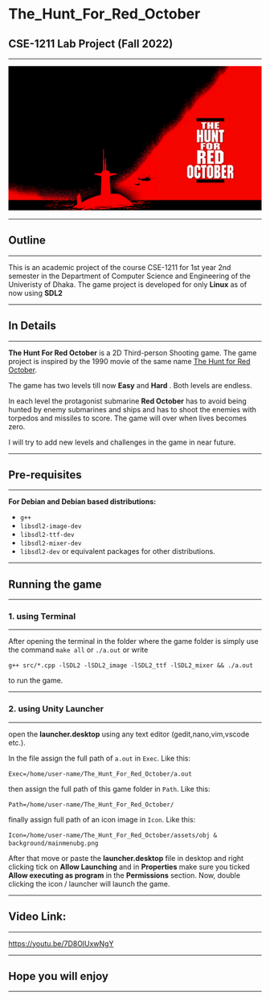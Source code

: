 # The_Hunt_For_Red_October

CSE-1211 Lab Project (Fall 2022)
---

<hr>

![Intro image](assets/obj%20%26%20background/mainmenubg.png)

<hr>

## Outline

<hr>

This is an academic project of the course CSE-1211 for 1st year 2nd semester in the Department of Computer Science and Engineering of the Univeristy of Dhaka. The game project is developed for only **Linux** as of now using **SDL2**

<hr>

## In Details

<hr>

**The Hunt For Red October** is a 2D Third-person Shooting game. The game project is inspired by the 1990 movie of the same name [The Hunt for Red October](https://en.wikipedia.org/wiki/The_Hunt_for_Red_October_(film)).

The game has two levels till now **Easy** and **Hard** . Both levels are endless. 

In each level the protagonist submarine **Red October** has to avoid being hunted by enemy submarines and ships and has to shoot the enemies with torpedos and missiles to score.
The game will over when lives becomes zero.

I will try to add new levels and challenges in the game in near future.

<hr>

## Pre-requisites

<hr>

**For Debian and Debian based distributions:**
* ```g++```
* ```libsdl2-image-dev``` 
* ```libsdl2-ttf-dev```
* ```libsdl2-mixer-dev```
* ```libsdl2-dev``` 
or equivalent packages for other distributions.

<hr>

## Running the game

<hr>

### 1. using Terminal

<hr>

After opening the terminal in the folder where the game folder is simply use the command `make all` or `./a.out` or 
write 

```
g++ src/*.cpp -lSDL2 -lSDL2_image -lSDL2_ttf -lSDL2_mixer && ./a.out
```
to run the game.

<hr>

### 2. using Unity Launcher

<hr>
open the <b>launcher.desktop</b> using any text editor (gedit,nano,vim,vscode etc.).

In the file assign the full path of `a.out` in `Exec`. 
Like this:

```
Exec=/home/user-name/The_Hunt_For_Red_October/a.out
```

then assign the full path of this game folder in `Path`. 
Like this:

```
Path=/home/user-name/The_Hunt_For_Red_October/
```

finally assign full path of an icon image in `Icon`. 
Like this:

```
Icon=/home/user-name/The_Hunt_For_Red_October/assets/obj & background/mainmenubg.png
```

After that move or paste the **launcher.desktop** file in desktop and right clicking tick on **Allow Launching**
and in **Properties** make sure you ticked **Allow executing as program** in the **Permissions** section.
Now, double clicking the icon / launcher will launch the game.

<hr>

## Video Link:
<hr>

https://youtu.be/7D8OlUxwNgY

<hr>

## Hope you will enjoy

<hr>
